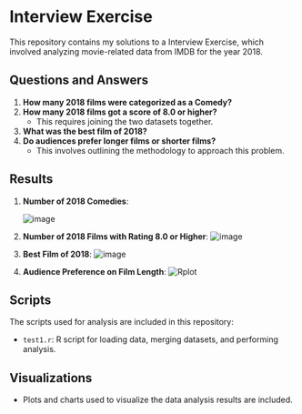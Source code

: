 #  Interview Exercise

This repository contains my solutions to a Interview Exercise, which involved analyzing movie-related data from IMDB for the year 2018.

## Questions and Answers

1. **How many 2018 films were categorized as a Comedy?**
2. **How many 2018 films got a score of 8.0 or higher?**
   - This requires joining the two datasets together.
3. **What was the best film of 2018?**
4. **Do audiences prefer longer films or shorter films?**
   - This involves outlining the methodology to approach this problem.

## Results

1. **Number of 2018 Comedies**:

   ![image](https://github.com/user-attachments/assets/8d766725-3436-4579-a8ca-8f2757f2c971)

3. **Number of 2018 Films with Rating 8.0 or Higher**:
  ![image](https://github.com/user-attachments/assets/2f41e7b1-072b-43a4-94f6-6ecf9946fa4a)

5. **Best Film of 2018**:
  ![image](https://github.com/user-attachments/assets/61004fc0-0bee-417d-b0a5-279553d47682)


7. **Audience Preference on Film Length**:
![Rplot](https://github.com/user-attachments/assets/9dbc9be2-7dd5-4b4a-912e-f7bfb33804ac)


## Scripts

The scripts used for analysis are included in this repository:
- `test1.r`: R script for loading data, merging datasets, and performing analysis.

## Visualizations

- Plots and charts used to visualize the data analysis results are included.
